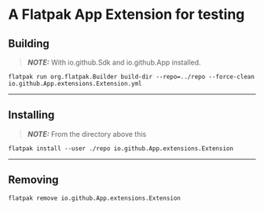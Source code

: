 # A Flatpak App Extension for testing
## Building
> **_NOTE:_**  With io.github.Sdk and io.github.App installed.
```console
flatpak run org.flatpak.Builder build-dir --repo=../repo --force-clean io.github.App.extensions.Extension.yml
```
---
## Installing
> **_NOTE:_**  From the directory above this
```console
flatpak install --user ./repo io.github.App.extensions.Extension
```
---
## Removing
```console
flatpak remove io.github.App.extensions.Extension
```
